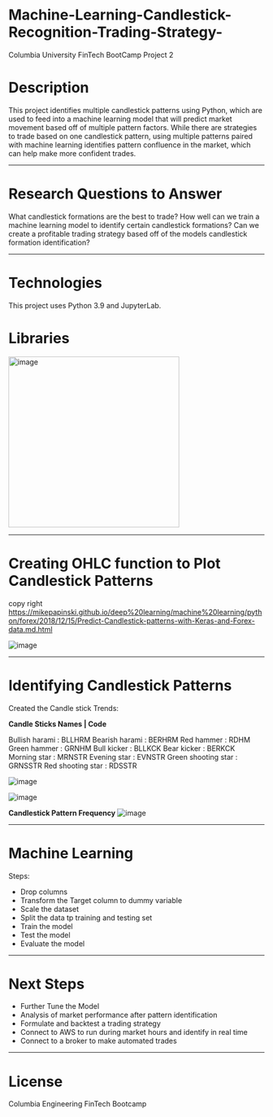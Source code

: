 # Machine-Learning-Candlestick-Recognition-Trading-Strategy-
Columbia University FinTech BootCamp Project 2

# Description

This project identifies multiple candlestick patterns using Python, which are used to feed into a machine learning model that will predict market movement based off of multiple pattern factors. While there are strategies to trade based on one candlestick pattern, using multiple patterns paired with machine learning identifies pattern confluence in the market, which can help make more confident trades.

---

# Research Questions to Answer
What candlestick formations are the best to trade? How well can we train a machine learning model to identify certain candlestick formations? Can we create a profitable trading strategy based off of the models candlestick formation identification? 

---

# Technologies
This project uses Python 3.9 and JupyterLab.

# Libraries

<img width="336" alt="image" src="https://user-images.githubusercontent.com/107157533/194448367-9e651488-0592-450d-af8f-bf65c6a9c3c7.png">

---

# Creating OHLC function to Plot Candlestick Patterns
copy right https://mikepapinski.github.io/deep%20learning/machine%20learning/python/forex/2018/12/15/Predict-Candlestick-patterns-with-Keras-and-Forex-data.md.html

![image](https://user-images.githubusercontent.com/107157533/194450870-e3c54a03-10e1-4f7d-879a-9720d98843b9.png)

---

# Identifying Candlestick Patterns

Created the Candle stick Trends:

**Candle Sticks Names | Code**

Bullish harami     : BLLHRM
Bearish harami     : BERHRM
Red hammer     : RDHM
Green hammer     : GRNHM
Bull kicker     : BLLKCK
Bear kicker     : BERKCK
Morning star     : MRNSTR
Evening star     : EVNSTR
Green shooting star     : GRNSSTR
Red shooting star     : RDSSTR

![image](https://user-images.githubusercontent.com/107157533/194451132-eba2f9d0-b31a-4a66-b01e-02bbfef34beb.png)

![image](https://user-images.githubusercontent.com/107157533/194451195-3bb68d93-3100-4389-879c-68848ea2b5c6.png)



**Candlestick Pattern Frequency**
![image](https://user-images.githubusercontent.com/107157533/194451341-9151d8b0-0d35-4008-b48a-2dbc782506af.png)

---

# Machine Learning
Steps:
- Drop columns
- Transform the Target column to dummy variable
- Scale the dataset
- Split the data tp training and testing set
- Train the model
- Test the model
- Evaluate the model

---

# Next Steps

- Further Tune the Model
- Analysis of market performance after pattern identification 
- Formulate and backtest a trading strategy
- Connect to AWS to run during market hours and identify in real time
- Connect to a broker to make automated trades

---

# License
Columbia Engineering FinTech Bootcamp




